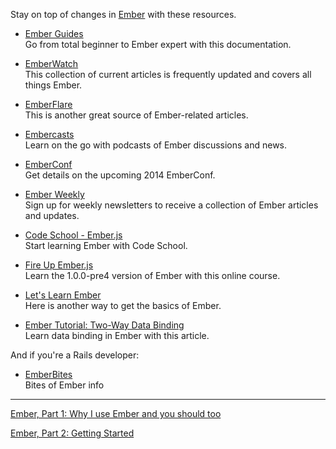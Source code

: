 Stay on top of changes in [Ember](http://emberjs.com/) with these resources.

* [Ember Guides](http://emberjs.com/guides/) <br>Go from total beginner to Ember expert with this documentation.

* [EmberWatch](http://emberwatch.com) <br>This collection of current articles is frequently updated and covers all things Ember.

* [EmberFlare](https://emberflare.com) <br>This is another great source of Ember-related articles. 

* [Embercasts](http://www.embercasts.com) <br>Learn on the go with podcasts of Ember discussions and news.

* [EmberConf](http://www.confreaks.com/events/emberconf2014) <br>Get details on the upcoming 2014 EmberConf.

* [Ember Weekly](http://emberweekly.com) <br>Sign up for weekly newsletters to receive a collection of Ember articles and updates.

* [Code School - Ember.js](https://www.codeschool.com/courses/warming-up-with-ember-js) <br>Start learning Ember with Code School.

* [Fire Up Ember.js](http://pluralsight.com/training/courses/TableOfContents?courseName=fire-up-emberjs) <br>Learn the 1.0.0-pre4 version of Ember with this online course.

* [Let's Learn Ember](https://courses.tutsplus.com/courses/lets-learn-ember) <br>Here is another way to get the basics of Ember.

* [Ember Tutorial: Two-Way Data Binding](http://voidcanvas.com/emberjs-tutorial-two-way-data-binding/) <br>Learn data binding in Ember with this article.

And if you're a Rails developer:

* [EmberBites](http://emberbites.com/) <br>Bites of Ember info

<hr>

[Ember, Part 1: Why I use Ember and you should too](https://www.codefellows.org/blog/ember-part-1-why-i-use-ember-and-you-should-too)

[Ember, Part 2: Getting Started](https://www.codefellows.org/blog/ember-part-2-getting-started)